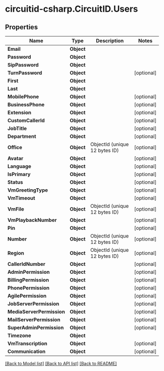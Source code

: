 
# circuitid-csharp.CircuitID.Users

## Properties

Name | Type | Description | Notes
------------ | ------------- | ------------- | -------------
**Email** | **Object** |  | 
**Password** | **Object** |  | 
**SipPassword** | **Object** |  | 
**TurnPassword** | **Object** |  | [optional] 
**First** | **Object** |  | 
**Last** | **Object** |  | 
**MobilePhone** | **Object** |  | [optional] 
**BusinessPhone** | **Object** |  | [optional] 
**Extension** | **Object** |  | [optional] 
**CustomCallerId** | **Object** |  | [optional] 
**JobTitle** | **Object** |  | [optional] 
**Department** | **Object** |  | [optional] 
**Office** | **Object** | ObjectId (unique 12 bytes ID) | [optional] 
**Avatar** | **Object** |  | [optional] 
**Language** | **Object** |  | [optional] 
**IsPrimary** | **Object** |  | [optional] 
**Status** | **Object** |  | [optional] 
**VmGreetingType** | **Object** |  | [optional] 
**VmTimeout** | **Object** |  | [optional] 
**VmFile** | **Object** | ObjectId (unique 12 bytes ID) | [optional] 
**VmPlaybackNumber** | **Object** |  | [optional] 
**Pin** | **Object** |  | [optional] 
**Number** | **Object** | ObjectId (unique 12 bytes ID) | [optional] 
**Region** | **Object** | ObjectId (unique 12 bytes ID) | [optional] 
**CallerIdNumber** | **Object** |  | [optional] 
**AdminPermission** | **Object** |  | [optional] 
**BillingPermission** | **Object** |  | [optional] 
**PhonePermission** | **Object** |  | [optional] 
**AgilePermission** | **Object** |  | [optional] 
**JobServerPermission** | **Object** |  | [optional] 
**MediaServerPermission** | **Object** |  | [optional] 
**MailServerPermission** | **Object** |  | [optional] 
**SuperAdminPermission** | **Object** |  | [optional] 
**Timezone** | **Object** |  | 
**VmTranscription** | **Object** |  | [optional] 
**Communication** | **Object** |  | [optional] 

[[Back to Model list]](../README.md#documentation-for-models)
[[Back to API list]](../README.md#documentation-for-api-endpoints)
[[Back to README]](../README.md)

